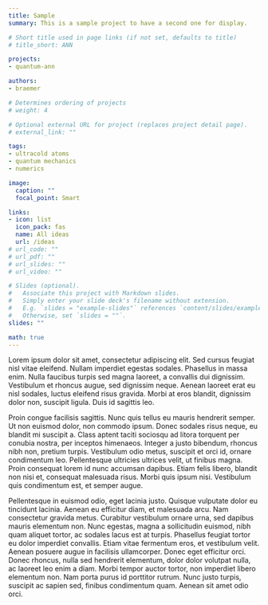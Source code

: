```yaml
---
title: Sample
summary: This is a sample project to have a second one for display.

# Short title used in page links (if not set, defaults to title)
# title_short: ANN

projects:
- quantum-ann

authors:
- braemer

# Determines ordering of projects
# weight: 4

# Optional external URL for project (replaces project detail page).
# external_link: ""

tags:
- ultracold atoms
- quantum mechanics
- numerics

image:
  caption: ""
  focal_point: Smart

links:
- icon: list
  icon_pack: fas
  name: All ideas
  url: /ideas
# url_code: ""
# url_pdf: ""
# url_slides: ""
# url_video: ""

# Slides (optional).
#   Associate this project with Markdown slides.
#   Simply enter your slide deck's filename without extension.
#   E.g. `slides = "example-slides"` references `content/slides/example-slides.md`.
#   Otherwise, set `slides = ""`.
slides: ""

math: true
---
```

Lorem ipsum dolor sit amet, consectetur adipiscing elit. Sed cursus feugiat nisl vitae eleifend. Nullam imperdiet egestas sodales. Phasellus in massa enim. Nulla faucibus turpis sed magna laoreet, a convallis dui dignissim. Vestibulum et rhoncus augue, sed dignissim neque. Aenean laoreet erat eu nisl sodales, luctus eleifend risus gravida. Morbi at eros blandit, dignissim dolor non, suscipit ligula. Duis id sagittis leo.

Proin congue facilisis sagittis. Nunc quis tellus eu mauris hendrerit semper. Ut non euismod dolor, non commodo ipsum. Donec sodales risus neque, eu blandit mi suscipit a. Class aptent taciti sociosqu ad litora torquent per conubia nostra, per inceptos himenaeos. Integer a justo bibendum, rhoncus nibh non, pretium turpis. Vestibulum odio metus, suscipit et orci id, ornare condimentum leo. Pellentesque ultricies ultrices velit, ut finibus magna. Proin consequat lorem id nunc accumsan dapibus. Etiam felis libero, blandit non nisi et, consequat malesuada risus. Morbi quis ipsum nisi. Vestibulum quis condimentum est, et semper augue.

Pellentesque in euismod odio, eget lacinia justo. Quisque vulputate dolor eu tincidunt lacinia. Aenean eu efficitur diam, et malesuada arcu. Nam consectetur gravida metus. Curabitur vestibulum ornare urna, sed dapibus mauris elementum non. Nunc egestas, magna a sollicitudin euismod, nibh quam aliquet tortor, ac sodales lacus est at turpis. Phasellus feugiat tortor eu dolor imperdiet convallis. Etiam vitae fermentum eros, et vestibulum velit. Aenean posuere augue in facilisis ullamcorper. Donec eget efficitur orci. Donec rhoncus, nulla sed hendrerit elementum, dolor dolor volutpat nulla, ac laoreet leo enim a diam. Morbi tempor auctor tortor, non imperdiet libero elementum non. Nam porta purus id porttitor rutrum. Nunc justo turpis, suscipit ac sapien sed, finibus condimentum quam. Aenean sit amet odio orci. 
